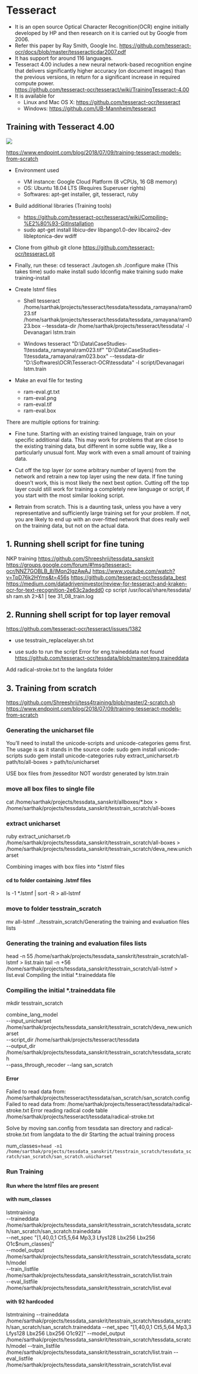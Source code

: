 # Tesseract
-	It is an open source Optical Character Recognition(OCR) engine initially developed by HP and then research on it is carried out by Google from 2006.
-	Refer this paper by Ray Smith, Google Inc. 
https://github.com/tesseract-ocr/docs/blob/master/tesseracticdar2007.pdf
-   It has support for around 116 languages.
-	Tesseract 4.00 includes a new neural network-based recognition engine that delivers significantly higher accuracy (on document images) than the previous versions, in return for a significant increase in required compute power.  
https://github.com/tesseract-ocr/tesseract/wiki/TrainingTesseract-4.00 
-	It is available for 
    -   Linux and  Mac OS X: https://github.com/tesseract-ocr/tesseract
    -   Windows: https://github.com/UB-Mannheim/tesseract

## Training with Tesseract 4.00

![](tesseract_workflow.png?raw=true) 

https://www.endpoint.com/blog/2018/07/09/training-tesseract-models-from-scratch
-   Environment used
    -   VM instance: Google Cloud Platform
        (8 vCPUs, 16 GB memory)
    -	OS: Ubuntu 18.04 LTS (Requires Superuser rights)
    -	Softwares: apt-get installer, git, tesseract, ruby
    
-   Build additional libraries (Training tools)
    -   https://github.com/tesseract-ocr/tesseract/wiki/Compiling-%E2%80%93-GitInstallation
    -   sudo apt-get install libicu-dev libpango1.0-dev libcairo2-dev libleptonica-dev wdiff

-   Clone from github
    git clone https://github.com/tesseract-ocr/tesseract.git

-   Finally, run these:
        cd tesseract
        ./autogen.sh
        ./configure
        make (This takes time)
        sudo make install
        sudo ldconfig
        make training
        sudo make training-install

-   Create lstmf files
    -   Shell
    tesseract /home/sarthak/projects/tesseract/tessdata/tessdata_ramayana/ram023.tif /home/sarthak/projects/tesseract/tessdata/tessdata_ramayana/ram023.box --tessdata-dir /home/sarthak/projects/tesseract/tessdata/ -l Devanagari lstm.train

    -   Windows
    tesseract "D:\Data\CaseStudies-1\tessdata_ramayana\ram023.tif" "D:\Data\CaseStudies-1\tessdata_ramayana\ram023.box" --tessdata-dir "D:\Softwares\OCR\Tesseract-OCR\tessdata" -l script/Devanagari lstm.train


-   Make an eval file for testing
    -   ram-eval.gt.txt
    -   ram-eval.png
    -   ram-eval.tif
    -   ram-eval.box

There are multiple options for training:

-   Fine tune. Starting with an existing trained language, train on your specific additional data. This may work for problems that are close to the existing training data, but different in some subtle way, like a particularly unusual font. May work with even a small amount of training data.

-   Cut off the top layer (or some arbitrary number of layers) from the network and retrain a new top layer using the new data. If fine tuning doesn't work, this is most likely the next best option. Cutting off the top layer could still work for training a completely new language or script, if you start with the most similar looking script.

-   Retrain from scratch. This is a daunting task, unless you have a very representative and sufficiently large training set for your problem. If not, you are likely to end up with an over-fitted network that does really well on the training data, but not on the actual data.

## 1. Running shell script for fine tuning
NKP training
https://github.com/Shreeshrii/tessdata_sanskrit
https://groups.google.com/forum/#!msg/tesseract-ocr/NNZ7GOBLB_8/IMqn2IgzAwAJ
https://www.youtube.com/watch?v=TpD76k2HYms&t=456s
https://github.com/tesseract-ocr/tessdata_best
https://medium.com/datadriveninvestor/review-for-tesseract-and-kraken-ocr-for-text-recognition-2e63c2adedd0
cp script /usr/local/share/tessdata/
sh ram.sh 2>&1 | tee 31_08_train.log

##  2.  Running shell script for top layer removal
https://github.com/tesseract-ocr/tesseract/issues/1382
-   use tesstrain_replacelayer.sh.txt
 
-   use sudo to run the script
Error for eng.traineddata not found
https://github.com/tesseract-ocr/tessdata/blob/master/eng.traineddata

Add radical-stroke.txt to the langdata folder

##  3. Training from scratch
https://github.com/Shreeshrii/tess4training/blob/master/2-scratch.sh
https://www.endpoint.com/blog/2018/07/09/training-tesseract-models-from-scratch

### Generating the unicharset file
You’ll need to install the unicode-scripts and unicode-categories gems first. The usage is as it stands in the source code:
sudo gem install unicode-scripts
sudo gem install unicode-categories
ruby extract_unicharset.rb path/to/all-boxes > path/to/unicharset

USE box files from jtesseditor NOT wordstr generated by lstm.train

### move all box files to single file
cat /home/sarthak/projects/tessdata_sanskrit/allboxes/*.box > /home/sarthak/projects/tessdata_sanskrit/tesstrain_scratch/all-boxes

### extract unicharset
ruby extract_unicharset.rb /home/sarthak/projects/tessdata_sanskrit/tesstrain_scratch/all-boxes > /home/sarthak/projects/tessdata_sanskrit/tesstrain_scratch/deva_new.unicharset

Combining images with box files into *.lstmf files
#### cd to folder containing .lstmf files
ls -1 *.lstmf | sort -R > all-lstmf

### move to folder tesstrain_scratch
mv all-lstmf ../tesstrain_scratch/Generating the training and evaluation files lists

### Generating the training and evaluation files lists
head -n 55 /home/sarthak/projects/tessdata_sanskrit/tesstrain_scratch/all-lstmf > list.train
tail -n +56 /home/sarthak/projects/tessdata_sanskrit/tesstrain_scratch/all-lstmf > list.eval
Compiling the initial *.traineddata file

### Compiling the initial *.traineddata file
mkdir tesstrain_scratch

combine_lang_model \
  --input_unicharset /home/sarthak/projects/tessdata_sanskrit/tesstrain_scratch/deva_new.unicharset \
  --script_dir /home/sarthak/projects/tesseract/tessdata \
  --output_dir /home/sarthak/projects/tessdata_sanskrit/tesstrain_scratch/tessdata_scratch \
  --pass_through_recoder --lang san_scratch

#### Error  
Failed to read data from: /home/sarthak/projects/tesseract/tessdata/san_scratch/san_scratch.config
Failed to read data from: /home/sarthak/projects/tesseract/tessdata/radical-stroke.txt
Error reading radical code table /home/sarthak/projects/tesseract/tessdata/radical-stroke.txt

Solve by moving san.config from tessdata san directory
and radical-stroke.txt from langdata to the dir
Starting the actual training process

num_classes=`head -n1 /home/sarthak/projects/tessdata_sanskrit/tesstrain_scratch/tessdata_scratch/san_scratch/san_scratch.unicharset`

### Run Training
#### Run where the lstmf files  are present

#### with num_classes
lstmtraining \
  --traineddata /home/sarthak/projects/tessdata_sanskrit/tesstrain_scratch/tessdata_scratch/san_scratch/san_scratch.traineddata \
  --net_spec "[1,40,0,1 Ct5,5,64 Mp3,3 Lfys128 Lbx256 Lbx256 O1c$num_classes]" \
  --model_output /home/sarthak/projects/tessdata_sanskrit/tesstrain_scratch/tessdata_scratch/model \
  --train_listfile /home/sarthak/projects/tessdata_sanskrit/tesstrain_scratch/list.train \
  --eval_listfile /home/sarthak/projects/tessdata_sanskrit/tesstrain_scratch/list.eval

#### with 92 hardcoded
lstmtraining   --traineddata /home/sarthak/projects/tessdata_sanskrit/tesstrain_scratch/tessdata_scratch/san_scratch/san_scratch.traineddata   --net_spec "[1,40,0,1 Ct5,5,64 Mp3,3 Lfys128 Lbx256 Lbx256 O1c92]"   --model_output /home/sarthak/projects/tessdata_sanskrit/tesstrain_scratch/tessdata_scratch/model   --train_listfile /home/sarthak/projects/tessdata_sanskrit/tesstrain_scratch/list.train   --eval_listfile /home/sarthak/projects/tessdata_sanskrit/tesstrain_scratch/list.eval  
